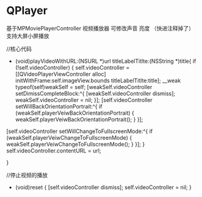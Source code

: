 # QPlayer
基于MPMoviePlayerController
视频播放器  可修改声音 亮度   （快进注释掉了）
支持大屏小屏播放

//核心代码 
- (void)playVideoWithURL:(NSURL *)url titleLabelTitlte:(NSString *)title{
if (!self.videoController) {
self.videoController = [[QVideoPlayerViewController alloc] initWithFrame:self.imageView.bounds titleLabelTitlte:title];
__weak typeof(self)weakSelf = self;
[weakSelf.videoController setDimissCompleteBlock:^{
[weakSelf.videoController dismiss];
weakSelf.videoController = nil;
}];
[self.videoController setWillBackOrientationPortrait:^{
if (weakSelf.playerVeiwBackOrientationPortrait) {
weakSelf.playerVeiwBackOrientationPortrait();
}
}];

[self.videoController setWillChangeToFullscreenMode:^{
if (weakSelf.playerVeiwChangeToFullscreenMode) {
weakSelf.playerVeiwChangeToFullscreenMode();
}
}];
}
self.videoController.contentURL = url;

}

//停止视频的播放
- (void)reset {
[self.videoController dismiss];
self.videoController = nil;
}
